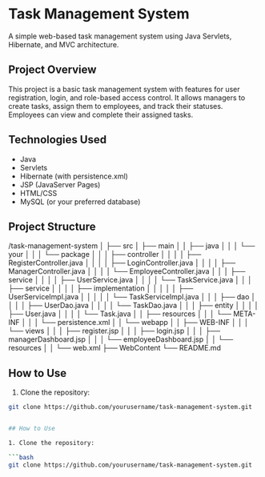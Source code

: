 # Task Management System

A simple web-based task management system using Java Servlets, Hibernate, and MVC architecture.

## Project Overview

This project is a basic task management system with features for user registration, login, and role-based access control. It allows managers to create tasks, assign them to employees, and track their statuses. Employees can view and complete their assigned tasks.

## Technologies Used

- Java
- Servlets
- Hibernate (with persistence.xml)
- JSP (JavaServer Pages)
- HTML/CSS
- MySQL (or your preferred database)

## Project Structure

/task-management-system
│
├── src
│   ├── main
│   │   ├── java
│   │   │   └── your
│   │   │       └── package
│   │   │           ├── controller
│   │   │           │   ├── RegisterController.java
│   │   │           │   ├── LoginController.java
│   │   │           │   ├── ManagerController.java
│   │   │           │   └── EmployeeController.java
│   │   │           ├── service
│   │   │           │   ├── UserService.java
│   │   │           │   └── TaskService.java
│   │   │           ├── service
│   │   │           │   ├── implementation
│   │   │           │   │   ├── UserServiceImpl.java
│   │   │           │   │   └── TaskServiceImpl.java
│   │   │           ├── dao
│   │   │           │   ├── UserDao.java
│   │   │           │   └── TaskDao.java
│   │   │           ├── entity
│   │   │           │   ├── User.java
│   │   │           │   └── Task.java
│   │   ├── resources
│   │   │   └── META-INF
│   │   │       └── persistence.xml
│   │   └── webapp
│   │       ├── WEB-INF
│   │       │   └── views
│   │       │       ├── register.jsp
│   │       │       ├── login.jsp
│   │       │       ├── managerDashboard.jsp
│   │       │       └── employeeDashboard.jsp
│   │       └── resources
│   │           └── web.xml
├── WebContent
    └── README.md



## How to Use

1. Clone the repository:

```bash
git clone https://github.com/yourusername/task-management-system.git


## How to Use

1. Clone the repository:

```bash
git clone https://github.com/yourusername/task-management-system.git
